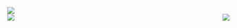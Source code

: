 <div width: 1px>
  <img src="https://cdn.hgc-intl.com/ib/assets/images/Deco-Photo/HGC_Penetration-testing_web-banner-2.jpg">
</div>

<a href="https://github.com/Matzull/">
  <img align="left" src="https://github-readme-stats.vercel.app/api/top-langs/?username=Matzull&layout=compact&hide_border=true&count_private=true&langs_count=6&theme=tokyonight" />
</a>
<a href="https://github.com/Matzull/">
  <img align="right" src="https://github-readme-stats.vercel.app/api?username=Matzull&include_all_commits=true&show_icons=true&hide_title=false&hide_border=true&count_private=true&theme=tokyonight" />
</a>
